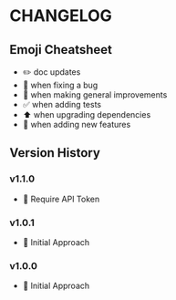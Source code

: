 # CHANGELOG

## Emoji Cheatsheet
- :pencil2: doc updates
- :bug: when fixing a bug
- :rocket: when making general improvements
- :white_check_mark: when adding tests
- :arrow_up: when upgrading dependencies
- :tada: when adding new features

## Version History

### v1.1.0

- :rocket: Require API Token

### v1.0.1

- :rocket: Initial Approach

### v1.0.0

- :rocket: Initial Approach

